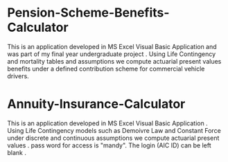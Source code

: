 # Pension-Scheme-Benefits-Calculator
This is an application developed in MS Excel Visual Basic Application and was part of my final year undergraduate project  .  Using Life Contingency and mortality tables  and  assumptions  we compute actuarial present values benefits under a defined contribution  scheme for commercial vehicle drivers.

# Annuity-Insurance-Calculator
This is an application developed in MS Excel Visual Basic Application . Using Life Contingency models such as Demoivre Law and Constant Force under discrete and continuous assumptions we compute actuarial present values . pass word for access is "mandy". The login (AIC ID) can be left blank .
